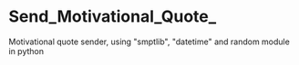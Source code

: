 # Send_Motivational_Quote_
Motivational quote sender, using "smptlib", "datetime" and random module in python
